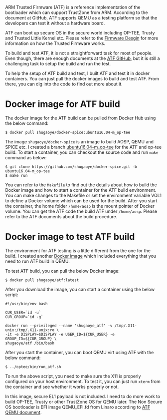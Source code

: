 ARM Trusted Firmware (ATF) is a reference implementation of the bootloader which can 
support TrustZone from ARM. According to the document at GitHub, ATF supports QEMU as
a testing platform so that the developers can test it without a hardware board.

ATF can boot up secure OS in the secure world including OP-TEE, Trusty and Trusted Little
Kernel etc. Please refer to the [Firmware Desgin](https://github.com/ARM-software/arm-trusted-firmware/docs/firmware-design.rst) for more information on how the Trusted Firmware works.

To build and test ATF, it is not a straightforward task for most of people. Even though, there are enough documents at the [ATF GitHub](https://github.com/ARM-software/arm-trusted-firmware), but it is still a challenging task to setup the build and run the test.

To help the setup of ATF build and test, I built ATF and test it in docker containers. You can just pull the docker images to build and test ATF. From there, you can dig into the code to find out more about it.

Docker image for ATF build
==========================
The docker image for the ATF build can be pulled from Docker Hub using the below command:

    $ docker pull shugaoye/docker-spice:ubuntu16.04-m_op-tee

The image ``shugaoye/docker-spice`` is an image to build AOSP, QEMU and SPICE etc. I created 
a branch [ubuntu16.04-m_op-tee](https://github.com/shugaoye/docker-spice/tree/ubuntu16.04-m_op-tee) for the ATF and op-tee build. To start a container, you can checkout the source code
and run ``make`` command as below:

    $ git clone https://github.com/shugaoye/docker-spice.git -b ubuntu16.04-m_op-tee
    $ make run

You can refer to the ``Makefile`` to find out the details about how to build the Docker image and
how to start a container for the ATF build environment. You can make changes to the Makefile
or set the environment variable VOL1 to define a Docker volume which can be used for the build.
After you start the container, the home folder ``/home/aosp`` is the mount pointer of Docker volume.
You can get the ATF code the build ATF under ``/home/aosp``. Please refer to the ATF documents about
the build procedure.

Docker image to test ATF build
==============================
The environment for ATF testing is a little different from the one for the build. I created another
[Docker image](https://hub.docker.com/r/shugaoye/atf/) which included everything that you need to run ATF build in QEMU.

To test ATF build, you can pull the below Docker image:

    $ docker pull shugaoye/atf:latest

After you download the image, you can start a container using the below script:

    #!/usr/bin/env bash

    CUR_USER=`id -u`
    CUR_GROUP=`id -g`

    docker run --privileged --name 'shugaoye_atf' -v /tmp/.X11-unix:/tmp/.X11-unix:ro \
    -it -e DISPLAY=$DISPLAY -e USER_ID=${CUR_USER} -e GROUP_ID=${CUR_GROUP} \
    shugaoye/atf /bin/bash

After you start the container, you can boot QEMU virt using ATF with the below
command:

    $ ../optee/bin/run_atf.sh

To run the above script, you need to make sure the X11 is properly configured on your host
environment. To test it, you can just run ``xterm`` from the container and see whether it 
works properly or not.

In this image, secure EL1 payload is not included. I need to do more work to build OP-TEE, 
Trusty or other TrustZone OS for QEMU later. The Non Secure OS bootloader is EFI image 
QEMU_EFI.fd from Linaro according to [ATF QEMU document](https://github.com/ARM-software/arm-trusted-firmware/blob/master/docs/plat/qemu.rst).
